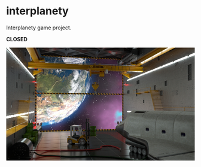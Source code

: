 # interplanety

Interplanety game project.


**CLOSED**

<img src="https://github.com/Korchy/interplanety/blob/main/server/login.jpg">
